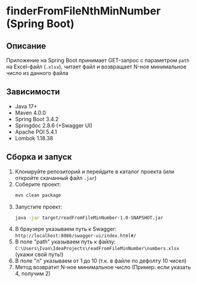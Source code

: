 # finderFromFileNthMinNumber (Spring Boot)

## Описание

Приложение на Spring Boot принимает GET-запрос с параметром `path` на Excel-файл (`.xlsx`), читает файл и возвращает
N-ное минимальное число из данного файла

## Зависимости

- Java 17+
- Maven 4.0.0
- Spring Boot 3.4.2
- Springdoc 2.8.6 (+Swagger UI)
- Apache POI 5.4.1
- Lombok 1.18.38

## Сборка и запуск

1. Клонируйте репозиторий и перейдите в каталог проекта (или откройте скачанный файл `.jar`)
2. Соберите проект:
   ```bash
   mvn clean package
3. Запустите проект:
   ```bash
   java -jar target/readFromFileMinNumber-1.0-SNAPSHOT.jar
4. В браузере указываем путь к Swagger: `http://localhost:8086/swagger-ui/index.html#/`
5. В поле "path" указываем путь к файлу: `C:\Users\Ivan\IdeaProjects\readFromFileMinNumber\numbers.xlsx` (укажи свой
   путь!)
6. В поле "n" указываем от 1 до 10 (т.к. в файле по дефолту 10 чисел)  
7. Метод возвратит N-ное минимальное число (Пример: если указать 4, получим 2)